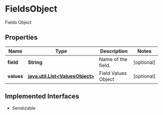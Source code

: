 

# FieldsObject

Fields Object

## Properties

Name | Type | Description | Notes
------------ | ------------- | ------------- | -------------
**field** | **String** | Name of the field. |  [optional]
**values** | [**java.util.List&lt;ValuesObject&gt;**](ValuesObject.md) | Field Values Object |  [optional]


## Implemented Interfaces

* Serializable


